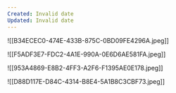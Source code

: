 ```yaml
---
Created: Invalid date
Updated: Invalid date
---
```

![[B34ECEC0-474E-433B-875C-0BD09FE4296A.jpeg]]

![[F5ADF3E7-FDC2-4A1E-990A-0E6D6AE581FA.jpeg]]

![[953A4869-E8B2-4FF3-A2F6-F1395AE0E178.jpeg]]

![[D88D117E-D84C-4314-B8E4-5A1B8C3CBF73.jpeg]]